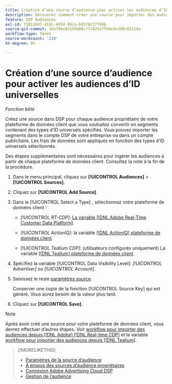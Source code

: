 ```yaml
---
title: Création d’une source d’audience pour activer les audiences d’ID universelles
description: Découvrez comment créer une source pour importer des audiences de votre plateforme de données client et les convertir en segments contenant des ID universels.
feature: DSP Audiences
exl-id: 728130d7-d19c-4d5d-9bca-695f8c17f89b
source-git-commit: 16a796e02150b00c77c825d7f54c6e390c85214a
workflow-type: tm+mt
source-wordcount: '210'
ht-degree: 0%

---
```


# Création d’une source d’audience pour activer les audiences d’ID universelles

*Fonction bêta*

Créez une source dans DSP pour chaque audience propriétaire de votre plateforme de données client que vous souhaitez convertir en segments contenant des types d’ID universels spécifiés. Vous pouvez importer les segments dans le compte DSP de votre entreprise ou dans un compte publicitaire. Les frais de données sont appliqués en fonction des types d’ID universels sélectionnés.

Des étapes supplémentaires sont nécessaires pour ingérer les audiences à partir de chaque plateforme de données client. Consultez la note à la fin de la procédure.

1. Dans le menu principal, cliquez sur **[!UICONTROL Audiences]** > **[!UICONTROL Sources]**.

1. Cliquez sur **[!UICONTROL Add Source]**.

1. Dans le [!UICONTROL Select a Type] , sélectionnez votre plateforme de données client :

   * *[!UICONTROL RT-CDP]*: [La variable [!DNL Adobe Real-Time Customer Data Platform]](source-about.md).

   * *[!UICONTROL ActionIQ]*: la variable [[!DNL ActionIQ] plateforme de données client](source-about.md).

   * *[!UICONTROL Tealium CDP]*: (utilisateurs configurés uniquement) La variable [[!DNL Tealium] plateforme de données client](source-about.md).

1. Spécifiez la variable [!UICONTROL Data Visibility Level]: *[!UICONTROL Advertiser]* ou *[!UICONTROL Account]*.

1. Saisissez le reste [paramètres source](source-settings.md).

   Conserver une copie de la fonction [!UICONTROL Source Key] qui est généré. Vous aurez besoin de la valeur plus tard.

1. Cliquez sur **[!UICONTROL Save]**.

>[!NOTE]
>
>Après avoir créé une source pour votre plateforme de données client, vous devrez effectuer d’autres étapes. Voir [workflow pour importer des audiences depuis [!DNL Adobe] [!DNL Real-time CDP]](source-adobe-rtcdp.md)<!-- the [activation workflow for [!DNL ActionIQ]](source-actioniq.md), --> et la variable [workflow pour importer des audiences depuis [!DNL Tealium]](source-tealium.md).

>[!MORELIKETHIS]
>
>* [Paramètres de la source d’audience](source-settings.md)
>* [À propos des sources d’audience propriétaires](source-about.md)
>* [Connexion Adobe Advertising Cloud DSP](https://experienceleague.adobe.com/docs/experience-platform/destinations/catalog/advertising/adobe-advertising-cloud-connection.html)
>* [Gestion de l’audience](/help/dsp/audiences/audience-about.md)
